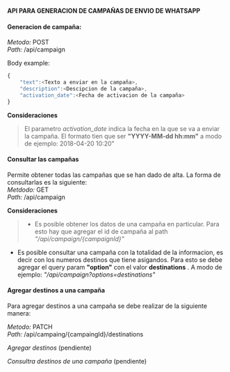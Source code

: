 **API PARA GENERACION DE CAMPAÑAS DE ENVIO DE WHATSAPP**

#### Generacion de campaña:  
*Metodo:* POST  
*Path:* /api/campaign  

Body example:
```javascript
{
	"text":<Texto a enviar en la campaña>,
	"description":<Descipcion de la campaña>,
	"activation_date":<Fecha de activacion de la campaña>
}
```
**Consideraciones**
>  El parametro *activation_date* indica la fecha en la que se va a enviar la campaña. El formato tien que ser **"YYYY-MM-dd hh:mm"** a modo de ejemplo: 2018-04-20 10:20"

#### Consultar las campañas  
Permite obtener todas las campañas que se han dado de alta. La forma de consultarlas es la siguiente:  
*Metdodo:* GET  
*Path:* /api/campaign

**Consideraciones**
> - Es posible obtener los datos de una campaña en particular. Para esto hay que agregar el id de campaña al path _"/api/campaign/{campaignId}"_  
- Es posible consultar una campaña con la totalidad de la informacion, es decir con los numeros destinos que tiene asigandos. Para esto se debe agregar el query param **"option"** con el valor **destinations** . A modo de ejemplo: _"/api/campaign?options=destinations"_


#### Agregar destinos a una campaña ####  
Para agregar destinos a una campaña se debe realizar de la siguiente manera:  

*Metodo:* PATCH  
*Path:* /api/campaing/{campaingId}/destinations





*Agregar destinos*
(pendiente)

*Consultra destinos de una campaña*
(pendiente)
